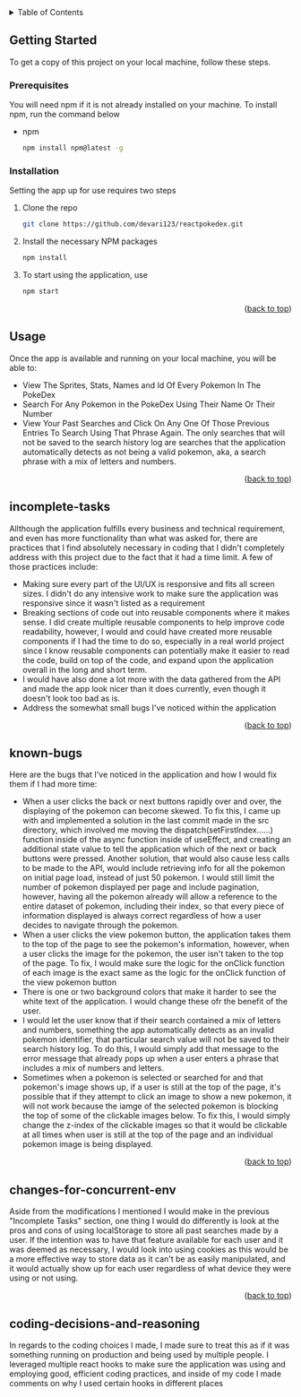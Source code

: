 <!-- TABLE OF CONTENTS -->
<details>
  <summary>Table of Contents</summary>
  <ol>
    <li>
      <a href="#getting-started">Getting Started</a>
      <ul>
        <li><a href="#prerequisites">Prerequisites</a></li>
        <li><a href="#installation">Installation</a></li>
      </ul>
    </li>
    <li><a href="#usage">Usage</a></li>
    <li><a href="#incomplete-tasks">Tasks I Did Not Complete</a></li>
    <li><a href="#known-bugs">Knwonw Bugs In Application</a></li>
    <li><a href="#changes-for-concurrent-env">Changes I Would Make If App Was Running In Concurrent Environment</a></li>
    <li><a href="#coding-decisions-and-reasoning">Coding Decisions Made Throughout The Application</a></li>
  </ol>
</details>

<!-- GETTING STARTED -->
## Getting Started

To get a copy of this project on your local machine, follow these steps.

### Prerequisites

You will need npm if it is not already installed on your machine. To install npm, run the command below
* npm
  ```sh
  npm install npm@latest -g
  ```

### Installation

Setting the app up for use requires two steps

1. Clone the repo
   ```sh
   git clone https://github.com/devari123/reactpokedex.git
   ```
2. Install the necessary NPM packages
   ```sh
   npm install
   ```
3. To start using the application, use
   ```sh
   npm start
   ```
<p align="right">(<a href="#readme-top">back to top</a>)</p>




<!-- USAGE -->
## Usage

Once the app is available and running on your local machine, you will be able to:

* View The Sprites, Stats, Names and Id Of Every Pokemon In The PokeDex
* Search For Any Pokemon in the PokeDex Using Their Name Or Their Number
* View Your Past Searches and Click On Any One Of Those Previous Entries To Search Using That Phrase Again. The only searches that will not be saved to the search history log are searches that the application automatically detects as not being a valid pokemon, aka, a search phrase with a mix of letters and numbers.

<p align="right">(<a href="#readme-top">back to top</a>)</p>




<!-- INCOMPLETE TASKS -->
## incomplete-tasks

Allthough the application fulfills every business and technical requirement, and even has more functionality than what was asked for, there are practices that I find absolutely necessary in coding that I didn't completely address with this project due to the fact that it had a time limit. A few of those practices include:
* Making sure every part of the UI/UX is responsive and fits all screen sizes. I didn't do any intensive work to make sure the application was responsive since it wasn't listed as a requirement
* Breaking sections of code out into reusable components where it makes sense. I did create multiple reusable components to help improve code readability, however, I would and could have created more reusable components if I had the time to do so, especially in a real world project since I know reusable components can potentially make it easier to read the code, build on top of the code, and expand upon the application overall in the long and short term.
* I would have also done a lot more with the data gathered from the API and made the app look nicer than it does currently, even though it doesn't look too bad as is.
* Address the somewhat small bugs I've noticed within the application

<p align="right">(<a href="#readme-top">back to top</a>)</p>




<!-- KNOWN BUGS -->
## known-bugs

Here are the bugs that I've noticed in the application and how I would fix them if I had more time:
* When a user clicks the back or next buttons rapidly over and over, the displaying of the pokemon can become skewed. To fix this, I came up with and implemented a solution in the last commit made in the src directory, which involved me moving the dispatch(setFirstIndex......) function inside of the async function inside of useEffect, and creating an additional state value to tell the application which of the next or back buttons were pressed. Another solution, that would also cause less calls to be made to the API, would include retrieving info for all the pokemon on initial page load, instead of just 50 pokemon. I would still limit the number of pokemon displayed per page and include pagination, however, having all the pokemon already will allow a reference to the entire dataset of pokemon, including their index, so that every piece of information displayed is always correct regardless of how a user decides to navigate through the pokemon.
* When a user clicks the view pokemon button, the application takes them to the top of the page to see the pokemon's information, however, when a user clicks the image for the pokemon, the user isn't taken to the top of the page. To fix, I would make sure the logic for the onClick function of each image is the exact same as the logic for the onClick function of the view pokemon button
* There is one or two background colors that make it harder to see the white text of the application. I would change these ofr the benefit of the user.
* I would let the user know that if their search contained a mix of letters and numbers, something the app automatically detects as an invalid pokemon identifier, that particular search value will not be saved to their search history log. To do this, I would simply add that message to the error message that already pops up when a user enters a phrase that includes a mix of numbers and letters.
* Sometimes when a pokemon is selected or searched for and that pokemon's image shows up, if a user is still at the top of the page, it's possible that if they attempt to click an image to show a new pokemon, it will not work because the iamge of the selected pokemon is blocking the top of some of the clickable images below. To fix this, I would simply change the z-index of the clickable images so that it would be clickable at all times when user is still at the top of the page and an individual pokemon image is being displayed.

<p align="right">(<a href="#readme-top">back to top</a>)</p>




<!-- CHANGES I WOULD MAKE FOR APP IN CONCURRENT ENV -->
## changes-for-concurrent-env

Aside from the modifications I mentioned I would make in the previous "Incomplete Tasks" section, one thing I would do differently is look at the pros and cons of using localStorage to store all past searches made by a user. If the intention was to have that feature available for each user and it was deemed as necessary, I would look into using cookies as this would be a more effective way to store data as it can't be as easily manipulated, and it would actually show up for each user regardless of what device they were using or not using.

<p align="right">(<a href="#readme-top">back to top</a>)</p>




<!-- CODING DECISIONS MADE THROUGHOUT THE APP  -->
## coding-decisions-and-reasoning

In regards to the coding choices I made, I made sure to treat this as if it was something running on production and being used by multiple people. I leveraged multiple react hooks to make sure the application was using and employing good, efficient coding practices, and inside of my code I made comments on why I used certain hooks in different places
